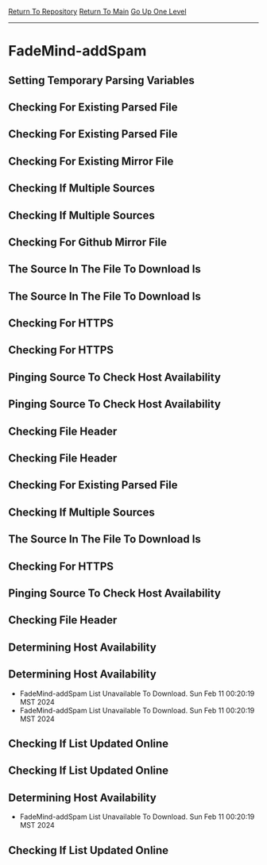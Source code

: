 [Return To Repository](https://github.com/DigitalWarrior/piholeparser/)
[Return To Main](https://github.com/DigitalWarrior/piholeparser/blob/master/RecentRunLogs/Mainlog.md)
[Go Up One Level](https://github.com/DigitalWarrior/piholeparser/blob/master/RecentRunLogs/TopLevelScripts/30-Processing-External-Blacklists.md)
____________________________________
# FadeMind-addSpam
## Setting Temporary Parsing Variables
## Checking For Existing Parsed File
## Checking For Existing Parsed File
## Checking For Existing Mirror File
## Checking If Multiple Sources
## Checking If Multiple Sources
## Checking For Github Mirror File
## The Source In The File To Download Is
## The Source In The File To Download Is
## Checking For HTTPS
## Checking For HTTPS
## Pinging Source To Check Host Availability
## Pinging Source To Check Host Availability
## Checking File Header
## Checking File Header
## Checking For Existing Parsed File
## Checking If Multiple Sources
## The Source In The File To Download Is
## Checking For HTTPS
## Pinging Source To Check Host Availability
## Checking File Header
## Determining Host Availability
## Determining Host Availability
* FadeMind-addSpam List Unavailable To Download. Sun Feb 11 00:20:19 MST 2024
* FadeMind-addSpam List Unavailable To Download. Sun Feb 11 00:20:19 MST 2024
## Checking If List Updated Online
## Checking If List Updated Online
## Determining Host Availability
* FadeMind-addSpam List Unavailable To Download. Sun Feb 11 00:20:19 MST 2024
## Checking If List Updated Online
